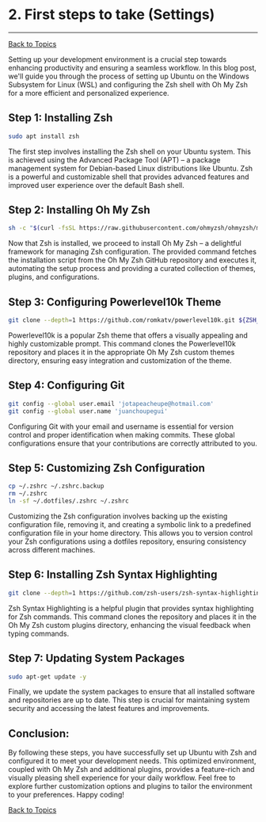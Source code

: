 # 2. First steps to take (Settings)
---
[Back to Topics](../README.md#table-of-content-topics)

Setting up your development environment is a crucial step towards enhancing productivity and ensuring a seamless workflow. In this blog post, we'll guide you through the process of setting up Ubuntu on the Windows Subsystem for Linux (WSL) and configuring the Zsh shell with Oh My Zsh for a more efficient and personalized experience.

## Step 1: Installing Zsh
```bash
sudo apt install zsh
```
The first step involves installing the Zsh shell on your Ubuntu system. This is achieved using the Advanced Package Tool (APT) – a package management system for Debian-based Linux distributions like Ubuntu. Zsh is a powerful and customizable shell that provides advanced features and improved user experience over the default Bash shell.

## Step 2: Installing Oh My Zsh
```bash
sh -c "$(curl -fsSL https://raw.githubusercontent.com/ohmyzsh/ohmyzsh/master/tools/install.sh)"
```
Now that Zsh is installed, we proceed to install Oh My Zsh – a delightful framework for managing Zsh configuration. The provided command fetches the installation script from the Oh My Zsh GitHub repository and executes it, automating the setup process and providing a curated collection of themes, plugins, and configurations.

## Step 3: Configuring Powerlevel10k Theme
```bash
git clone --depth=1 https://github.com/romkatv/powerlevel10k.git ${ZSH_CUSTOM:-$HOME/.oh-my-zsh/custom}/themes/powerlevel10k
```
Powerlevel10k is a popular Zsh theme that offers a visually appealing and highly customizable prompt. This command clones the Powerlevel10k repository and places it in the appropriate Oh My Zsh custom themes directory, ensuring easy integration and customization of the theme.

## Step 4: Configuring Git
```bash
git config --global user.email 'jotapeacheupe@hotmail.com'
git config --global user.name 'juanchoupegui'
```
Configuring Git with your email and username is essential for version control and proper identification when making commits. These global configurations ensure that your contributions are correctly attributed to you.

## Step 5: Customizing Zsh Configuration
```bash
cp ~/.zshrc ~/.zshrc.backup
rm ~/.zshrc
ln -sf ~/.dotfiles/.zshrc ~/.zshrc
```
Customizing the Zsh configuration involves backing up the existing configuration file, removing it, and creating a symbolic link to a predefined configuration file in your home directory. This allows you to version control your Zsh configurations using a dotfiles repository, ensuring consistency across different machines.

## Step 6: Installing Zsh Syntax Highlighting
```bash
git clone --depth=1 https://github.com/zsh-users/zsh-syntax-highlighting.git ${ZSH_CUSTOM:-$HOME/.oh-my-zsh/custom}/plugins/zsh-syntax-highlighting
```
Zsh Syntax Highlighting is a helpful plugin that provides syntax highlighting for Zsh commands. This command clones the repository and places it in the Oh My Zsh custom plugins directory, enhancing the visual feedback when typing commands.

## Step 7: Updating System Packages
```bash
sudo apt-get update -y
```
Finally, we update the system packages to ensure that all installed software and repositories are up to date. This step is crucial for maintaining system security and accessing the latest features and improvements.

## Conclusion:
By following these steps, you have successfully set up Ubuntu with Zsh and configured it to meet your development needs. This optimized environment, coupled with Oh My Zsh and additional plugins, provides a feature-rich and visually pleasing shell experience for your daily workflow. Feel free to explore further customization options and plugins to tailor the environment to your preferences. Happy coding!

[Back to Topics](../README.md#table-of-content-topics)
